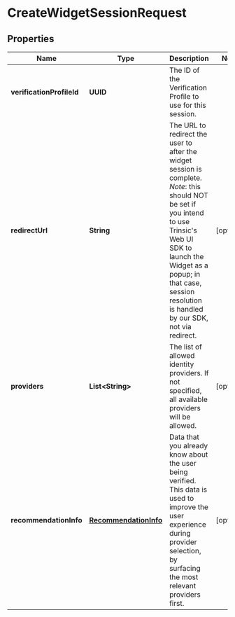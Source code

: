

# CreateWidgetSessionRequest


## Properties

| Name | Type | Description | Notes |
|------------ | ------------- | ------------- | -------------|
|**verificationProfileId** | **UUID** | The ID of the Verification Profile to use for this session. |  |
|**redirectUrl** | **String** | The URL to redirect the user to after the widget session is complete.              *Note*: this should NOT be set if you intend to use Trinsic&#39;s Web UI SDK to launch the Widget as a popup; in that case, session resolution is handled by our SDK, not via redirect. |  [optional] |
|**providers** | **List&lt;String&gt;** | The list of allowed identity providers. If not specified, all available providers will be allowed. |  [optional] |
|**recommendationInfo** | [**RecommendationInfo**](RecommendationInfo.md) | Data that you already know about the user being verified.   This data is used to improve the user experience during provider selection, by surfacing the most relevant providers first. |  [optional] |



